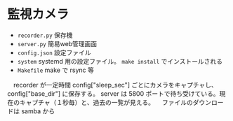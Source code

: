 監視カメラ
=========

 * `recorder.py` 保存機
 * `server.py` 簡易web管理画面
 * `config.json` 設定ファイル
 * `system` systemd 用の設定ファイル。 `make install` でインストールされる
 * `Makefile` make で rsync 等


　recorder が一定時間 config["sleep_sec"] ごとにカメラをキャプチャし、 config["base_dir"] に保存する。
  server は 5800 ポートで待ち受けている。現在のキャプチャ（１秒毎）と、過去の一覧が見える。
　ファイルのダウンロードは samba から
